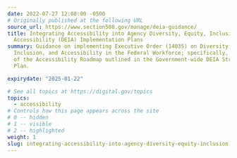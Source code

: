 ```yaml
---
date: 2022-07-27 12:08:00 -0500
# Originally published at the following URL
source_url: https://www.section508.gov/manage/deia-guidance/
title: Integrating Accessibility into Agency Diversity, Equity, Inclusion, and
  Accessibility (DEIA) Implementation Plans
summary: Guidance on implementing Executive Order (14035) on Diversity, Equity,
  Inclusion, and Accessibility in the Federal Workforce; specifically, elements
  of the Accessibility Roadmap outlined in the Government-wide DEIA Strategic
  Plan.

expirydate: "2025-01-22"

# See all topics at https://digital.gov/topics
topics:
  - accessibility
# Controls how this page appears across the site
# 0 -- hidden
# 1 -- visible
# 2 -- highlighted
weight: 1
slug: integrating-accessibility-into-agency-diversity-equity-inclusion-and-accessibility-deia-implementation-plans
---
```

